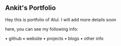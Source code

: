 ## Ankit's Portfolio

Hey this is portfolio of Atul. I will add more details soon

here, you can see my following info:

• github
• website
• projects
• blogs
• other info
